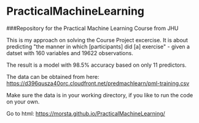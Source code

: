 # PracticalMachineLearning
###Repository for the Practical Machine Learning Course from JHU

This is my approach on solving the Course Project excercise. It is about predicting "the manner in which [participants] did [a] exercise" - given a datset with 160 variables and 19622 observations.

The result is a model with 98.5% accuracy based on only 11 predictors.

The data can be obtained from here: https://d396qusza40orc.cloudfront.net/predmachlearn/pml-training.csv

Make sure the data is in your working directory, if you like to run the code on your own.

Go to html: https://morsta.github.io/PracticalMachineLearning/
